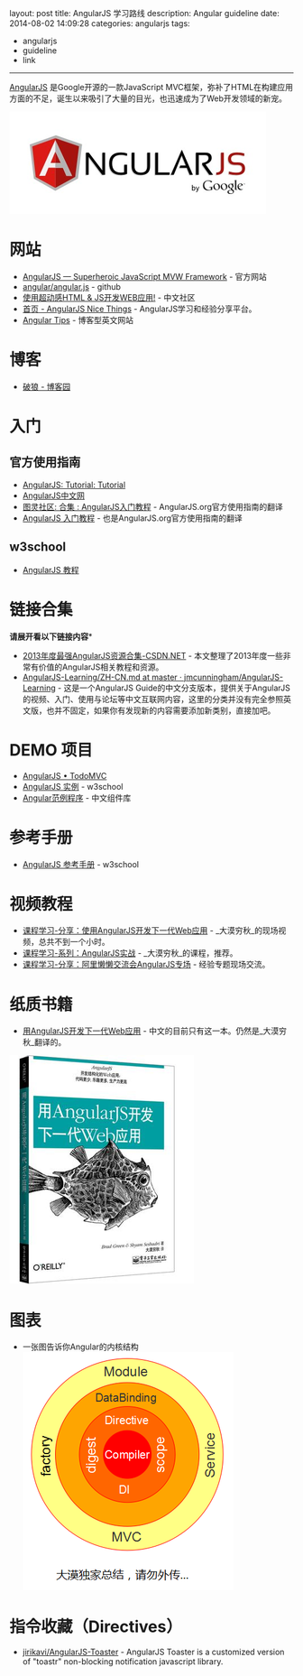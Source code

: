 ﻿layout: post
title: AngularJS 学习路线
description: Angular guideline
date: 2014-08-02 14:09:28
categories: angularjs
tags:
- angularjs
- guideline
- link
---
[AngularJS](http://angularjs.org/) 是Google开源的一款JavaScript MVC框架，弥补了HTML在构建应用方面的不足，诞生以来吸引了大量的目光，也迅速成为了Web开发领域的新宠。

![AngularJS](/img/2014-08-02-angularjs-guideline-001.jpg)

# 网站
* [AngularJS — Superheroic JavaScript MVW Framework](https://angularjs.org/) - 官方网站
* [angular/angular.js](https://github.com/angular/angular.js) - github
* [使用超动感HTML & JS开发WEB应用!](http://angularjs.cn/) - 中文社区
* [首页 - AngularJS Nice Things](http://www.ngnice.com/) - AngularJS学习和经验分享平台。
* [Angular Tips](http://angular-tips.com/) - 博客型英文网站

# 博客
* [破狼 - 博客园](http://www.cnblogs.com/whitewolf/)

# 入门

## 官方使用指南
* [AngularJS: Tutorial: Tutorial](https://docs.angularjs.org/tutorial)
* [AngularJS中文网](http://www.apjs.net/)
* [图灵社区: 合集 : AngularJS入门教程](http://www.ituring.com.cn/minibook/303) - AngularJS.org官方使用指南的翻译
* [AngularJS 入门教程](http://angularjs.cn/T006) - 也是AngularJS.org官方使用指南的翻译

## w3school
* [AngularJS 教程](http://www.w3cschool.cc/angularjs/angularjs-tutorial.html)

# 链接合集

**请展开看以下链接内容***

* [2013年度最强AngularJS资源合集-CSDN.NET](http://www.csdn.net/article/2014-01-03/2818005-AngularJS-Google-resource) - 本文整理了2013年度一些非常有价值的AngularJS相关教程和资源。
* [AngularJS-Learning/ZH-CN.md at master · jmcunningham/AngularJS-Learning](https://github.com/jmcunningham/AngularJS-Learning/blob/master/ZH-CN.md) - 这是一个AngularJS Guide的中文分支版本，提供关于AngularJS的视频、入门、使用与论坛等中文互联网内容，这里的分类并没有完全参照英文版，也并不固定，如果你有发现新的内容需要添加新类别，直接加吧。

# DEMO 项目
* [AngularJS • TodoMVC](http://todomvc.com/architecture-examples/angularjs/)
* [AngularJS 实例](http://www.w3cschool.cc/angularjs/angularjs-examples.html) - w3school
* [Angular范例程序](http://www.ngnice.com/showcase/#/home/home) - 中文组件库

# 参考手册
* [AngularJS 参考手册](http://www.w3cschool.cc/angularjs/angularjs-reference.html) - w3school

# 视频教程

* [课程学习-分享：使用AngularJS开发下一代Web应用](http://www.imooc.com/learn/51) - _大漠穷秋_的现场视频，总共不到一个小时。
* [课程学习-系列：AngularJS实战](http://www.imooc.com/learn/156) - _大漠穷秋_的课程，推荐。
* [课程学习-分享：阿里懒懒交流会AngularJS专场](http://www.imooc.com/learn/203) - 经验专题现场交流。

# 纸质书籍

* [用AngularJS开发下一代Web应用](http://book.douban.com/subject/25752512/) - 中文的目前只有这一本。仍然是_大漠穷秋_翻译的。

![用AngularJS开发下一代Web应用](/img/2014-08-02-angularjs-guideline-002.jpg)

# 图表

* 一张图告诉你Angular的内核结构
![一张图告诉你Angular的内核结构](/img/2014-08-02-angularjs-guideline-001.png)

# 指令收藏（Directives）
* [jirikavi/AngularJS-Toaster](https://github.com/jirikavi/AngularJS-Toaster) - AngularJS Toaster is a customized version of "toastr" non-blocking notification javascript library.
